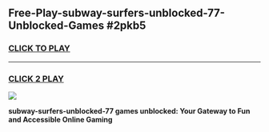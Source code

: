 
## Free-Play-subway-surfers-unblocked-77-Unblocked-Games #2pkb5
<h3>
<a href="https://news.freeplayer.one?title=subway-surfers-unblocked-77&ref=8M">CLICK TO PLAY</a></h3>
<hr>

<h3>
<a href="https://news.freeplayer.one?title=subway-surfers-unblocked-77&ref=8M">CLICK 2 PLAY</a>
  
</h3>

<a href="https://news.freeplayer.one?title=subway-surfers-unblocked-77&ref=8M"><img src="https://clearcache.store/games.png"></a>


**subway-surfers-unblocked-77 games unblocked: Your Gateway to Fun and Accessible Online Gaming**

